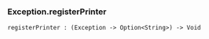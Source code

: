 ### Exception.**registerPrinter**

```grain
registerPrinter : (Exception -> Option<String>) -> Void
```

